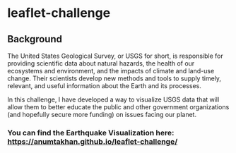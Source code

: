 # leaflet-challenge

## Background
The United States Geological Survey, or USGS for short, is responsible for providing scientific data about natural hazards, the health of our ecosystems and environment, and the impacts of climate and land-use change. Their scientists develop new methods and tools to supply timely, relevant, and useful information about the Earth and its processes.

In this challenge, I have developed a way to visualize USGS data that will allow them to better educate the public and other government organizations (and hopefully secure more funding) on issues facing our planet.

### You can find the Earthquake Visualization here: https://anumtakhan.github.io/leaflet-challenge/
